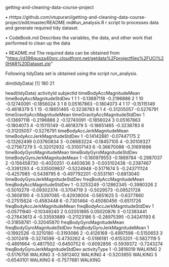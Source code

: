getting-and-cleaning-data-course-project

• rhttps://github.com/vtupurani/getting-and-cleaning-data-course-project/edit/master/README.md#un_analysis.R 
        r script to processes data and generate required tidy dataset. 

• CodeBook.md 
        Describes the variables, the data, and other work that performed to clean up the data

• README.md 
The required data can be obtained from 
"https://d396qusza40orc.cloudfront.net/getdata%2Fprojectfiles%2FUCI%20HAR%20Dataset.zip"

Following tidyData set is obtained using the script run_analysis.

dim(tidyData)
[1] 180  21

head(tidyData)
 activityId subjectId timeBodyAccMagnitudeMean timeBodyAccMagnitudeStdDev
1          1         1              -0.13697118                 -0.2196886
2          1        10              -0.12740091                 -0.1856024
3          1         8               0.05167863                 -0.1804073
4          1        17              -0.15115149                 -0.4618379
5          1        15              -0.18651465                 -0.3238783
6          1         4              -0.31205057                 -0.5276791
  timeGravityAccMagnitudeMean timeGravityAccMagnitudeStdDev
1                 -0.13697118                    -0.2196886
2                 -0.12740091                    -0.1856024
3                  0.05167863                    -0.1804073
4                 -0.15115149                    -0.4618379
5                 -0.18651465                    -0.3238783
6                 -0.31205057                    -0.5276791
  timeBodyAccJerkMagnitudeMean timeBodyAccJerkMagnitudeStdDev
1                  -0.14142881                    -0.07447175
2                  -0.13262499                     0.03760834
3                  -0.06683224                    -0.18457105
4                  -0.30109327                    -0.27567279
5                  -0.32012932                    -0.31007143
6                  -0.36670088                    -0.31691896
  timeBodyGyroMagnitudeMean timeBodyGyroMagnitudeStdDev timeBodyGyroJerkMagnitudeMean
1              -0.160979553                  -0.1869784                    -0.2987037
2              -0.156458730                  -0.4020251                    -0.4403636
3              -0.003102438                  -0.2387467                    -0.3391293
4              -0.335009837                  -0.5224948                    -0.5171674
5              -0.243711124                  -0.4257985                    -0.5439795
6              -0.497792201                  -0.5531161                    -0.6813040
  timeBodyGyroJerkMagnitudeStdDev freqBodyAccMagnitudeMean freqBodyAccMagnitudeStdDev
1                      -0.3253249              -0.12862345                 -0.3980326
2                      -0.5010279              -0.09302374                 -0.3704719
3                      -0.5029573              -0.09521728                 -0.3608190
4                      -0.5397085              -0.42938004                 -0.5651625
5                      -0.6377860              -0.27515624                 -0.4583448
6                      -0.7301464              -0.45080456                 -0.6511726
  freqBodyAccJerkMagnitudeMean freqBodyAccJerkMagnitudeStdDev
1                  -0.05711940                    -0.10349240
2                   0.02051895                     0.05020876
3                  -0.12383441                    -0.27643613
4                  -0.33593889                    -0.21123186
5                  -0.28975395                    -0.34241193
6                  -0.31858781                    -0.32045870
  freqBodyGyroMagnitudeMean freqBodyGyroMagnitudeStdDev freqBodyGyroJerkMagnitudeMean
1                -0.1992526                  -0.3210180                    -0.3193086
2                -0.4126169                  -0.4997598                    -0.5150653
3                -0.3012418                  -0.3274596                    -0.4730262
4                -0.5186181                  -0.6153201                    -0.5827119
5                -0.4891664                  -0.4817502                    -0.6450752
6                -0.6092856                  -0.5939372                    -0.7243274
  freqBodyGyroJerkMagnitudeStdDev activityType
1                      -0.3816019      WALKING
2                      -0.5176758      WALKING
3                      -0.5812402      WALKING
4                      -0.5203855      WALKING
5                      -0.6540101      WALKING
6                      -0.7577681      WALKING

